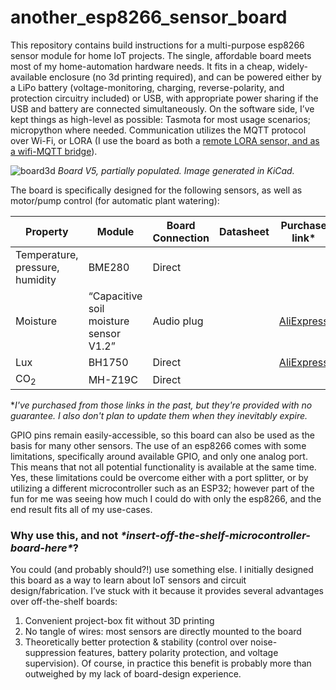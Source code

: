 # another_esp8266_sensor_board

This repository contains build instructions for a multi-purpose esp8266 sensor module for home IoT projects. The single, affordable board meets most of my home-automation hardware needs. It fits in a cheap, widely-available enclosure (no 3d printing required), and can be powered either by a LiPo battery (voltage-monitoring, charging, reverse-polarity, and protection circuitry included) or USB, with appropriate power sharing if the USB and battery are connected simultaneously. On the software side, I’ve kept things as high-level as possible: Tasmota for most usage scenarios; micropython where needed. Communication utilizes the MQTT protocol over Wi-Fi, or LORA (I use the board as both a [remote LORA sensor, and as a wifi-MQTT bridge](https://github.com/brev-dev/LORA_esp8266_sensor_MQTT_bridge/)).

![board3d](https://user-images.githubusercontent.com/77922126/128489871-9f01f8df-6a2a-4f25-b7f5-ae4963dc2fc5.png)
*Board V5, partially populated. Image generated in KiCad.*

The board is specifically designed for the following sensors, as well as motor/pump control (for automatic plant watering):

| Property | Module | Board Connection | Datasheet | Purchase link\*|
| ---| --- | --- | --- | --- |
| Temperature, pressure, humidity | BME280 | Direct | | |
| Moisture | “Capacitive soil moisture sensor V1.2” | Audio plug | | [AliExpress](https://www.aliexpress.com/item/32908693444.html) |
|	Lux | BH1750 | Direct | | [AliExpress](https://www.aliexpress.com/item/32983784786.html) |
|	CO<sub>2</sub> | MH-Z19C | Direct |

\**I've purchased from those links in the past, but they're provided with no guarantee. I also don't plan to update them when they inevitably expire.*

GPIO pins remain easily-accessible, so this board can also be used as the basis for many other sensors. 
The use of an esp8266 comes with some limitations, specifically around available GPIO, and only one analog port. This means that not all potential functionality is available at the same time. Yes, these limitations could be overcome either with a port splitter, or by utilizing a different microcontroller such as an ESP32; however part of the fun for me was seeing how much I could do with only the esp8266, and the end result fits all of my use-cases.

### Why use this, and not *\*insert-off-the-shelf-microcontroller-board-here\**?
You could (and probably should?!) use something else. I initially designed this board as a way to learn about IoT sensors and circuit design/fabrication. I’ve stuck with it because it provides several advantages over off-the-shelf boards:
1.	Convenient project-box fit without 3D printing
2.	No tangle of wires: most sensors are directly mounted to the board
3.	Theoretically better protection & stability (control over noise-suppression features, battery polarity protection, and voltage supervision). Of course, in practice this benefit is probably more than outweighed by my lack of board-design experience.
